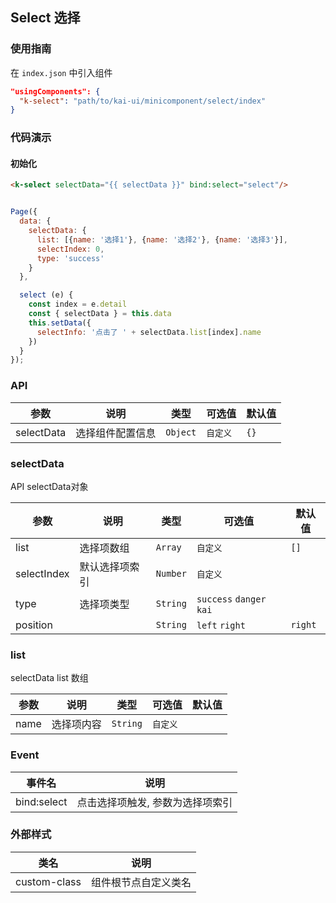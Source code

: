 ## Select 选择

### 使用指南
在 `index.json` 中引入组件
```json
"usingComponents": {
  "k-select": "path/to/kai-ui/minicomponent/select/index"
}
```

### 代码演示

#### 初始化

```html
<k-select selectData="{{ selectData }}" bind:select="select"/>
```

```javascript

Page({
  data: {
    selectData: {
      list: [{name: '选择1'}, {name: '选择2'}, {name: '选择3'}],
      selectIndex: 0,
      type: 'success'
    }
  },

  select (e) {
    const index = e.detail
    const { selectData } = this.data
    this.setData({
      selectInfo: '点击了 ' + selectData.list[index].name
    })
  }
});

```

### API

| 参数 | 说明 | 类型 | 可选值 | 默认值 |
|-----------|-----------|-----------|-----------|-------------|
| selectData | 选择组件配置信息 | `Object` | `自定义` | `{}` |

### selectData
  API selectData对象

| 参数 | 说明 | 类型 | 可选值 | 默认值 |
|-----------|-----------|-----------|-----------|-------------|
| list | 选择项数组 | `Array` | `自定义` | `[]` |
| selectIndex | 默认选择项索引 | `Number` | `自定义` | ` ` |
| type | 选择项类型 | `String` | `success` `danger` `kai` | ` ` |
| position |  | `String` | `left` `right` | `right` |

### list
  selectData list 数组

| 参数 | 说明 | 类型 | 可选值 | 默认值 |
|-----------|-----------|-----------|-----------|-------------|
| name | 选择项内容 | `String` | `自定义` | ` ` |

### Event

| 事件名 | 说明 |
|-----------|-----------|
| bind:select | 点击选择项触发, 参数为选择项索引 |

### 外部样式

| 类名 | 说明 |
|-----------|-----------|
| custom-class | 组件根节点自定义类名 |

